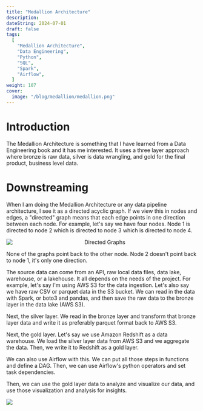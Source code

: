 ```yaml
---
title: "Medallion Architecture"
description:
dateString: 2024-07-01
draft: false
tags:
  [
    "Medallion Architecture",
    "Data Engineering",
    "Python",
    "SQL",
    "Spark",
    "Airflow",
  ]
weight: 107
cover:
  image: "/blog/medallion/medallion.png"
---
```


# Introduction

The Medallion Architecture is something that I have learned from a Data Engineering book and it has me interested. It uses a three layer approach where bronze is raw data, silver is data wrangling, and gold for the final product, business level data.

# Downstreaming

When I am doing the Medallion Architecture or any data pipeline architecture, I see it as a directed acyclic graph. If we view this in nodes and edges, a "directed" graph means that each edge points in one direction between each node. For example, let's say we have four nodes. Node 1 is directed to node 2 which is directed to node 3 which is directed to node 4.

<div style="text-align: center;">
  <img src="/blog/medallion/directed_graphs.png" alt="Directed Graphs" style="display: block; margin-left: auto; margin-right: auto;">
</div>

None of the graphs point back to the other node. Node 2 doesn't point back to node 1, it's only one direction.

The source data can come from an API, raw local data files, data lake, warehouse, or a lakehouse. It all depends on the needs of the project. For example, let's say I'm using AWS S3 for the data ingestion. Let's also say we have raw CSV or parquet data in the S3 bucket. We can read in the data with Spark, or boto3 and pandas, and then save the raw data to the bronze layer in the data lake (AWS S3).

Next, the silver layer. We read in the bronze layer and transform that bronze layer data and write it as preferably parquet format back to AWS S3.

Next, the gold layer. Let's say we use Amazon Redshift as a data warehouse. We load the silver layer data from AWS S3 and we aggregate the data. Then, we write it to Redshift as a gold layer.

We can also use Airflow with this. We can put all those steps in functions and define a DAG. Then, we can use Airflow's python operators and set task dependencies.

Then, we can use the gold layer data to analyze and visualize our data, and use those visualization and analysis for insights.

![](/blog/medallion/medallion2.png)
